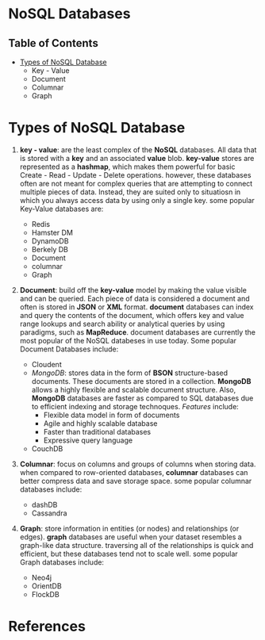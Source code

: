 # NoSQL Databases

## Table of Contents
- [Types of NoSQL Database](#Types-of-NoSQL-Database)
    - Key - Value
    - Document
    - Columnar
    - Graph

# Types of NoSQL Database
1. __key - value__: are the least complex of the __NoSQL__ databases. All data that is stored with a __key__ and an associated __value__ blob. __key-value__ stores are represented as a __hashmap__, which makes them powerful for basic Create - Read - Update - Delete operations. however, these databases often are not meant for complex queries that are attempting to connect multiple pieces of data. Instead, they are suited only to situatiosn in which you always access data by using only a single key. some popular Key-Value databases are:
    * Redis
    * Hamster DM
    * DynamoDB
    * Berkely DB
    * Document
    * columnar
    * Graph
2. __Document__: build off the __key-value__ model by making the value visible and can be queried. Each piece of data is considered a document and often is stored in __JSON__ or __XML__ format. __document__ databases can index and query the contents of the document, which offers key and value range lookups and search ability or analytical queries by using paradigms, such as __MapReduce__. document databases are currently the most popular of the NoSQL databeses in use today. Some popular Document Databases include:
    * Cloudent
    * _MongoDB_: stores data in the form of __BSON__ structure-based documents. These documents are stored in a collection. __MongoDB__ allows a highly flexible and scalable document structure. Also, __MongoDB__ databases are  faster as compared to SQL databases due to efficient indexing and storage technoques. _Features_ include:
        * Flexible data model in form of documents
        * Agile and highly scalable database
        * Faster than traditional databases
        * Expressive query language
    * CouchDB

3. __Columnar__: focus on columns and groups of columns when storing data. when compared to row-oriented databases, __columnar__ databases can better compress data and save storage space. some popular columnar databases include:
    * dashDB
    * Cassandra
4. __Graph__: store information in entities (or nodes) and relationships (or edges). __graph__ databases are useful when your dataset resembles a graph-like data structure. traversing all of the relationships is quick and efficient, but these databases tend not to scale well. some popular Graph databases include:
    * Neo4j
    * OrientDB
    * FlockDB




# References
